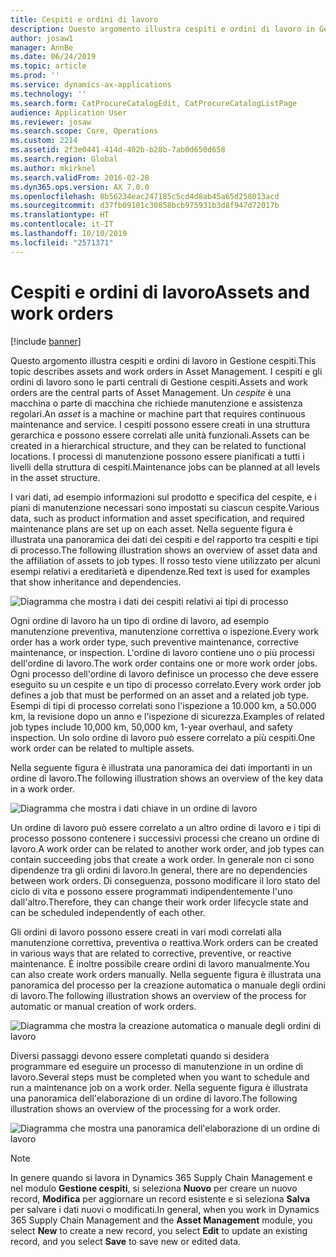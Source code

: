 ```yaml
---
title: Cespiti e ordini di lavoro
description: Questo argomento illustra cespiti e ordini di lavoro in Gestione cespiti.
author: josaw1
manager: AnnBe
ms.date: 06/24/2019
ms.topic: article
ms.prod: ''
ms.service: dynamics-ax-applications
ms.technology: ''
ms.search.form: CatProcureCatalogEdit, CatProcureCatalogListPage
audience: Application User
ms.reviewer: josaw
ms.search.scope: Core, Operations
ms.custom: 2214
ms.assetid: 2f3e0441-414d-402b-b28b-7ab0d650d658
ms.search.region: Global
ms.author: mkirknel
ms.search.validFrom: 2016-02-28
ms.dyn365.ops.version: AX 7.0.0
ms.openlocfilehash: 8b56234eac247185c5cd4d8ab45a65d258013acd
ms.sourcegitcommit: d37fb09101c30858bcb975931b3d8f947d72017b
ms.translationtype: HT
ms.contentlocale: it-IT
ms.lasthandoff: 10/10/2019
ms.locfileid: "2571371"
---
```

# <a name="assets-and-work-orders"></a><span data-ttu-id="29803-103">Cespiti e ordini di lavoro</span><span class="sxs-lookup"><span data-stu-id="29803-103">Assets and work orders</span></span>

[!include [banner](../../includes/banner.md)]

 

<span data-ttu-id="29803-104">Questo argomento illustra cespiti e ordini di lavoro in Gestione cespiti.</span><span class="sxs-lookup"><span data-stu-id="29803-104">This topic describes assets and work orders in Asset Management.</span></span> <span data-ttu-id="29803-105">I cespiti e gli ordini di lavoro sono le parti centrali di Gestione cespiti.</span><span class="sxs-lookup"><span data-stu-id="29803-105">Assets and work orders are the central parts of Asset Management.</span></span> <span data-ttu-id="29803-106">Un *cespite* è una macchina o parte di macchina che richiede manutenzione e assistenza regolari.</span><span class="sxs-lookup"><span data-stu-id="29803-106">An *asset* is a machine or machine part that requires continuous maintenance and service.</span></span> <span data-ttu-id="29803-107">I cespiti possono essere creati in una struttura gerarchica e possono essere correlati alle unità funzionali.</span><span class="sxs-lookup"><span data-stu-id="29803-107">Assets can be created in a hierarchical structure, and they can be related to functional locations.</span></span> <span data-ttu-id="29803-108">I processi di manutenzione possono essere pianificati a tutti i livelli della struttura di cespiti.</span><span class="sxs-lookup"><span data-stu-id="29803-108">Maintenance jobs can be planned at all levels in the asset structure.</span></span>

<span data-ttu-id="29803-109">I vari dati, ad esempio informazioni sul prodotto e specifica del cespite, e i piani di manutenzione necessari sono impostati su ciascun cespite.</span><span class="sxs-lookup"><span data-stu-id="29803-109">Various data, such as product information and asset specification, and required maintenance plans are set up on each asset.</span></span> <span data-ttu-id="29803-110">Nella seguente figura è illustrata una panoramica dei dati dei cespiti e del rapporto tra cespiti e tipi di processo.</span><span class="sxs-lookup"><span data-stu-id="29803-110">The following illustration shows an overview of asset data and the affiliation of assets to job types.</span></span> <span data-ttu-id="29803-111">Il rosso testo viene utilizzato per alcuni esempi relativi a ereditarietà e dipendenze.</span><span class="sxs-lookup"><span data-stu-id="29803-111">Red text is used for examples that show inheritance and dependencies.</span></span>

![Diagramma che mostra i dati dei cespiti relativi ai tipi di processo](media/05-overview-image.png)

<span data-ttu-id="29803-113">Ogni ordine di lavoro ha un tipo di ordine di lavoro, ad esempio manutenzione preventiva, manutenzione correttiva o ispezione.</span><span class="sxs-lookup"><span data-stu-id="29803-113">Every work order has a work order type, such preventive maintenance, corrective maintenance, or inspection.</span></span> <span data-ttu-id="29803-114">L'ordine di lavoro contiene uno o più processi dell'ordine di lavoro.</span><span class="sxs-lookup"><span data-stu-id="29803-114">The work order contains one or more work order jobs.</span></span> <span data-ttu-id="29803-115">Ogni processo dell'ordine di lavoro definisce un processo che deve essere eseguito su un cespite e un tipo di processo correlato.</span><span class="sxs-lookup"><span data-stu-id="29803-115">Every work order job defines a job that must be performed on an asset and a related job type.</span></span> <span data-ttu-id="29803-116">Esempi di tipi di processo correlati sono l'ispezione a 10.000 km, a 50.000 km, la revisione dopo un anno e l'ispezione di sicurezza.</span><span class="sxs-lookup"><span data-stu-id="29803-116">Examples of related job types include 10,000 km, 50,000 km, 1-year overhaul, and safety inspection.</span></span> <span data-ttu-id="29803-117">Un solo ordine di lavoro può essere correlato a più cespiti.</span><span class="sxs-lookup"><span data-stu-id="29803-117">One work order can be related to multiple assets.</span></span>

<span data-ttu-id="29803-118">Nella seguente figura è illustrata una panoramica dei dati importanti in un ordine di lavoro.</span><span class="sxs-lookup"><span data-stu-id="29803-118">The following illustration shows an overview of the key data in a work order.</span></span>

![Diagramma che mostra i dati chiave in un ordine di lavoro](media/06-overview-image.png)

<span data-ttu-id="29803-120">Un ordine di lavoro può essere correlato a un altro ordine di lavoro e i tipi di processo possono contenere i successivi processi che creano un ordine di lavoro.</span><span class="sxs-lookup"><span data-stu-id="29803-120">A work order can be related to another work order, and job types can contain succeeding jobs that create a work order.</span></span> <span data-ttu-id="29803-121">In generale non ci sono dipendenze tra gli ordini di lavoro.</span><span class="sxs-lookup"><span data-stu-id="29803-121">In general, there are no dependencies between work orders.</span></span> <span data-ttu-id="29803-122">Di conseguenza, possono modificare il loro stato del ciclo di vita e possono essere programmati indipendentemente l'uno dall'altro.</span><span class="sxs-lookup"><span data-stu-id="29803-122">Therefore, they can change their work order lifecycle state and can be scheduled independently of each other.</span></span>

<span data-ttu-id="29803-123">Gli ordini di lavoro possono essere creati in vari modi correlati alla manutenzione correttiva, preventiva o reattiva.</span><span class="sxs-lookup"><span data-stu-id="29803-123">Work orders can be created in various ways that are related to corrective, preventive, or reactive maintenance.</span></span> <span data-ttu-id="29803-124">È inoltre possibile creare ordini di lavoro manualmente.</span><span class="sxs-lookup"><span data-stu-id="29803-124">You can also create work orders manually.</span></span> <span data-ttu-id="29803-125">Nella seguente figura è illustrata una panoramica del processo per la creazione automatica o manuale degli ordini di lavoro.</span><span class="sxs-lookup"><span data-stu-id="29803-125">The following illustration shows an overview of the process for automatic or manual creation of work orders.</span></span>

![Diagramma che mostra la creazione automatica o manuale degli ordini di lavoro](media/07-overview-image.png)

<span data-ttu-id="29803-127">Diversi passaggi devono essere completati quando si desidera programmare ed eseguire un processo di manutenzione in un ordine di lavoro.</span><span class="sxs-lookup"><span data-stu-id="29803-127">Several steps must be completed when you want to schedule and run a maintenance job on a work order.</span></span> <span data-ttu-id="29803-128">Nella seguente figura è illustrata una panoramica dell'elaborazione di un ordine di lavoro.</span><span class="sxs-lookup"><span data-stu-id="29803-128">The following illustration shows an overview of the processing for a work order.</span></span>

![Diagramma che mostra una panoramica dell'elaborazione di un ordine di lavoro](media/08-overview-image.png)

> [!NOTE]
> <span data-ttu-id="29803-130">In genere quando si lavora in Dynamics 365 Supply Chain Management e nel modulo **Gestione cespiti**, si seleziona **Nuovo** per creare un nuovo record, **Modifica** per aggiornare un record esistente e si seleziona **Salva** per salvare i dati nuovi o modificati.</span><span class="sxs-lookup"><span data-stu-id="29803-130">In general, when you work in Dynamics 365 Supply Chain Management and the **Asset Management** module, you select **New** to create a new record, you select **Edit** to update an existing record, and you select **Save** to save new or edited data.</span></span>

